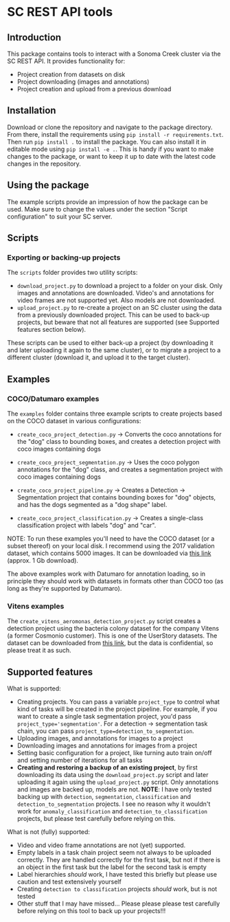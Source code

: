 # SC REST API tools 
## Introduction
This package contains tools to interact with a Sonoma Creek cluster via 
the SC REST API. It provides functionality for:
- Project creation from datasets on disk
- Project downloading (images and annotations)
- Project creation and upload from a previous download

## Installation
Download or clone the repository and navigate to the package directory. From there, 
install the requirements using 
`pip install -r requirements.txt`. Then run `pip install .` to install the package. 
You can also install it in editable mode using `pip install -e .`. This is handy if
you want to make changes to the package, or want to keep it up to date with the 
latest code changes in the repository. 

## Using the package
The example scripts provide an impression of how the package can be used. Make sure 
to change the values under the section "Script configuration" to suit your SC server.

## Scripts
### Exporting or backing-up projects
The `scripts` folder provides two utility scripts:
- `download_project.py` to download a project to a folder on your disk. Only images 
  and annotations are downloaded. Video's and annotations for video frames are not 
  supported yet. Also models are not downloaded.
- `upload_project.py` to re-create a project on an SC cluster using the 
  data from a previously downloaded project. This can be used to back-up projects, but
  beware that not all features are supported (see Supported features section below).
  
These scripts can be used to either back-up a project (by downloading it and later 
uploading it again to the same cluster), or to migrate a project to a different cluster 
(download it, and upload it to the target cluster).

## Examples
### COCO/Datumaro examples
The `examples` folder contains three example scripts to create projects based on the 
COCO dataset in various configurations:
- `create_coco_project_detection.py` -> Converts the coco annotations for the "dog" class 
  to bounding boxes, and creates a detection project with coco images containing dogs
    
- `create_coco_project_segmentation.py` -> Uses the coco polygon annotations for the "dog" 
  class, and creates a segmentation project with coco images containing dogs
  
- `create_coco_project_pipeline.py` -> Creates a Detection -> Segmentation project that 
  contains bounding boxes for "dog" objects, and has the dogs segmented as a "dog shape"
  label.
  
- `create_coco_project_classification.py` -> Creates a single-class classification 
  project with labels "dog" and "car".
  
NOTE: To run these examples you'll need to have the COCO dataset (or a subset thereof) on
your local disk. I recommend using the 2017 validation dataset, which contains 5000 
images. It can be downloaded via
[this link](http://images.cocodataset.org/zips/val2017.zip) (approx. 1 Gb download).

The above examples work with Datumaro for annotation loading, so in principle they 
should work with datasets in formats other than COCO too (as long as they're supported 
by Datumaro).

### Vitens examples
The `create_vitens_aeromonas_detection_project.py` script creates a detection project
using the bacteria colony dataset for the company Vitens (a former Cosmonio customer). 
This is one of the UserStory datasets. The dataset can be downloaded from 
[this link](https://intel.sharepoint.com/:u:/r/sites/user-story-dataset-sharing/Shared%20Documents/User%20Stories%20Datasets/Detection/Vitens%20Bacteria%20Counting/Vitens%20Aeromonas.zip?csf=1&web=1&e=wFXEle),
but the data is confidential, so please treat it as such.

## Supported features
What is supported:
- Creating projects. You can pass a variable `project_type` to control what kind of 
  tasks will be created in the project pipeline. For example, if you want to create a 
  single task segmentation project, you'd pass `project_type='segmentation'`. For a 
  detection -> segmentation task chain, you can pass 
  `project_type=detection_to_segmentation`.
- Uploading images, and annotations for images to a project
- Downloading images and annotations for images from a project
- Setting basic configuration for a project, like turning auto train on/off and 
  setting number of iterations for all tasks
- **Creating and restoring a backup of an existing project**, by first downloading its 
  data using the `download_project.py` script and later uploading it again using the 
  `upload_project.py` script. Only annotations and images are backed up, 
  models are not. 
  **NOTE**: I have only tested backing up with `detection`, `segmentation`, 
  `classification` and `detection_to_segmentation` projects. I see no reason why it 
  wouldn't work for `anomaly_classification` and `detection_to_classification` 
  projects, but please test carefully before relying on this.
  
What is not (fully) supported:
- Video and video frame annotations are not (yet) supported.
- Empty labels in a task chain project seem not always to be uploaded correctly. They 
  are handled correctly for the first task, but not if there is an object in the 
  first task but the label for the second task is empty
- Label hierarchies *should* work, I have tested this briefly but please use caution 
  and test extensively yourself
- Creating `detection to classification` projects *should* work, but is not tested
- Other stuff that I may have missed... Please please please test carefully before 
  relying on this tool to back up your projects!!!